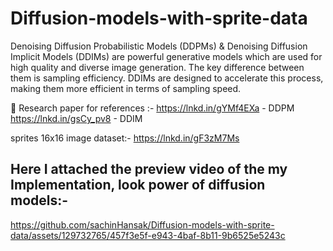 # Diffusion-models-with-sprite-data
Denoising Diffusion Probabilistic Models (DDPMs) &amp; Denoising Diffusion Implicit Models (DDIMs) are powerful generative models which are used for high quality and diverse image generation. The key difference between them is sampling efficiency. DDIMs are designed to accelerate this process, making them more efficient in terms of sampling speed.

📎 Research paper for references :- 
https://lnkd.in/gYMf4EXa - DDPM
https://lnkd.in/gsCy_pv8 - DDIM

sprites 16x16 image dataset:- https://lnkd.in/gF3zM7Ms

## Here I attached the preview video of the my Implementation, look power of diffusion models:-

https://github.com/sachinHansak/Diffusion-models-with-sprite-data/assets/129732765/457f3e5f-e943-4baf-8b11-9b6525e5243c

